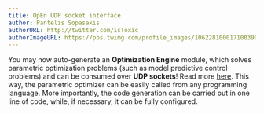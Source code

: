 ```yaml
---
title: OpEn UDP socket interface
author: Pantelis Sopasakis
authorURL: http://twitter.com/isToxic
authorImageURL: https://pbs.twimg.com/profile_images/1062281000171003904/KkolV9Eg_400x400.jpg
---
```


You may now auto-generate an **Optimization Engine** module, which solves parametric optimization problems (such as model predictive control problems) and can be consumed over **UDP sockets**! Read more [here](https://alphaville.github.io/optimization-engine/docs/matlab-interface). This way, the parametric optimizer can be easily called from any programming language. More importantly, the code generation can be carried out in one line of code, while, if necessary, it can be fully configured.